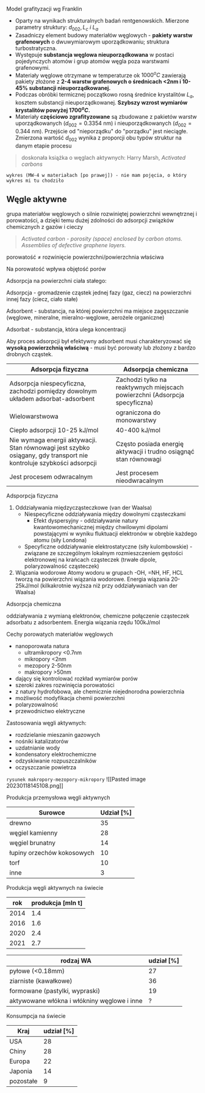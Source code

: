 Model grafityzacji wg Franklin

- Oparty na wynikach strukturalnych badań rentgenowskich. Mierzone parametry struktury: $d_{002}, L_c\ i\ L_a$
- Zasadniczy element budowy materiałów węglowych - **pakiety warstw grafenowych** o dwuwymiarowym uporządkowaniu; struktura turbostratyczna.
- Występuje **substancja węglowa nieuporządkowana** w postaci pojedynczych atomów i grup atomów węgla poza warstwami grafenowymi.
- Materiały węglowe otrzymane w temperaturze ok $1000^oC$ zawierają pakiety złożone z **2-4 warstw grafenowych o średnicach <2nm i 10-45% substancji nieuporządkowanej.**
- Podczas obróbki termicznej początkowo rosną średnice krystalitów $L_a$, kosztem substancji nieuporządkowanej. **Szybszy wzrost wymiarów krystalitów powyżej $1700^oC.$**
- Materiały **częściowo zgrafityzowane** są zbudowane z pakietów warstw uporządkowanych ($d_{002}=0.3354$ nm) i nieuporządkowanych ($d_{002}=0.344$ nm). Przejście od "nieporządku" do "porządku" jest nieciągłe. Zmierzona wartość $d_{002}$ wynika z proporcji obu typów struktur na danym etapie procesu

> doskonała książka o węglach aktywnych: Harry Marsh, *Activated carbons* 

`wykres (MW-4 w materiałach [po prawej]) - nie mam pojęcia, o który wykres mi tu chodziło`

## Węgle aktywne

grupa materiałów węglowych o silnie rozwiniętej powierzchni wewnętrznej i porowatości, a dzięki temu dużej zdolności do adsorpcji związków chemicznych z gazów i cieczy

> *Activated carbon - porosity (space) enclosed by carbon atoms. Assemblies of defective graphene layers.*


porowatość $\neq$ rozwinięcie powierzchni/powierzchnia właściwa

Na porowatość wpływa objętość porów

Adsorpcja na powierzchni ciała stałego:

Adsorpcja - gromadzenie cząstek jednej fazy (gaz, ciecz) na powierzchni innej fazy (ciecz, ciało stałe)

Adsorbent - substancja, na której powierzchni ma miejsce zagęszczanie (węglowe, mineralne, mieralno-węglowe, aerożele organiczne)

Adsorbat - substancja, która ulega koncentracji

Aby proces adsorpcji był efektywny adsorbent musi charakteryzować się **wysoką powierzchnią właściwą** - musi być porowaty lub złożony z bardzo drobnych cząstek.

| Adsorpcja fizyczna| Adsorpcja chemiczna|
|-|-|
|Adsorpcja niespecyficzna, zachodzi pomiędzy dowolnym układem adsorbat-adsorbent| Zachodzi tylko na reaktywnych miejscach powierzchni (Adsorpcja specyficzna)|
|Wielowarstwowa| ograniczona do monowarstwy|
|Ciepło adsorpcji 10-25 kJ/mol| 40-400 kJ/mol|
|Nie wymaga energii aktywacji. Stan równowagi jest szybko osiągany, gdy transport nie kontroluje szybkości adsorpcji| Często posiada energię aktywacji i trudno osiągnąć stan równowagi|
| Jest procesem odwracalnym| Jest procesem nieodwracalnym|

Adsporpcja fizyczna

1. Oddziaływania międzycząsteczkowe (van der Waalsa)
	- Niespecyficzne oddziaływania między dowolnymi cząsteczkami
		- Efekt dyspersyjny - oddziaływanie natury kwantowomechanicznej między chwilowymi dipolami powstającymi w wyniku fluktuacji elektronów w obrębie każdego atomu (siły Londona)
	- Specyficzne oddziaływanie elektrostatyczne (siły kulombowskie) - związane ze szczególnym lokalnym rozmieszczeniem gęstości elektronowej na krańcach cząsteczek (trwałe dipole, polaryzowalność cząsteczek)
2. Wiązania wodorowe
	Atomy wodoru w grupach -OH, =NH, HF, HCL tworzą na powierzchni wiązania wodorowe. Energia wiązania 20-25kJ/mol (kilkakrotnie wyższa niż przy oddziaływaniach van der Waalsa)

Adsorpcja chemiczna

oddziaływania z wymianą elektronów, chemiczne połączenie cząsteczek adsorbatu z adsorbentem. Energia wiązania rzędu 100kJ/mol

Cechy porowatych materiałów węglowych
- nanoporowata natura
	- ultramikropory <0.7nm
	- mikropory <2nm
	- mezopory 2-50nm
	- makropory >50nm
- dający się kontrolować rozkład wymiarów porów
- szeroki zakres rozwinięcia porowatości
- z natury hydrofobowa, ale chemicznie niejednorodna powierzchnia
- możliwość modyfikacja chemii powierzchni
- polaryzowalność
- przewodnictwo elektryczne

Zastosowania węgli aktywnych:

- rozdzielanie mieszanin gazowych
- nośniki katalizatorów
- uzdatnianie wody
- kondensatory elektrochemiczne
- odzyskiwanie rozpuszczalników
- oczyszczanie powietrza

`rysunek makropory-mezopory-mikropory`
![[Pasted image 20230118145108.png]]

Produkcja przemysłowa węgli aktywnych

|Surowce| Udział [%]|
|-|-|
|drewno| 35|
|węgiel kamienny| 28|
|węgiel brunatny| 14|
|łupiny orzechów kokosowych| 10|
|torf| 10|
|inne| 3|

Produkcja węgli aktywnych na świecie

|rok | produkcja \[mln t]|
|-|-|
|2014|1.4|
|2016|1.6|
|2020|2.4|
|2021| 2.7|

|rodzaj WA| udział \[%]|
|-|-|
|pyłowe (<0.18mm)| 27|
|ziarniste (kawałkowe)| 36|
|formowane (pastylki, wypraski)| 19|
|aktywowane włókna i włókniny węglowe i inne| ?|

Konsumpcja na świecie

|Kraj| udział \[%]|
|-|-|
|USA| 28|
|Chiny|28|
|Europa|22|
|Japonia|14
|pozostałe|9|

